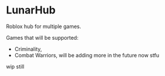 # LunarHub
Roblox hub for multiple games.

Games that will be supported:

- Criminality,
- Combat Warriors,
will be adding more in the future now stfu

wip still
